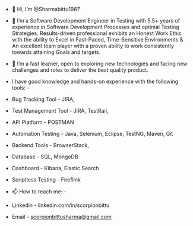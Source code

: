 - 👋 Hi, I’m @Sharmabittu1987
  
- 👀 I’m a Software Development Engineer in Testing with 5.5+ years of experience in Software Development Processes and optimal Testing Strategies. Results-driven professional exhibits an Honest Work Ethic with the ability to Excel in Fast-Paced, Time-Sensitive Environments & An excellent team player with a proven ability to work consistently towards attaining Goals and targets. 
- 🌱 I’m a fast learner, open to exploring new technologies and facing new challenges and roles to deliver the best quality product.
  
- I have good knowledge and hands-on experience with the following tools: -
-   Bug Tracking Tool - JIRA,
-   Test Management Tool - JIRA, TestRail,
-   API Platform - POSTMAN
-   Automation Testing - Java, Selenium, Eclipse, TestNG, Maven, Git
-   Backend Tools - BrowserStack,  
-   Database - SQL, MongoDB
-   Dashboard - Kibana, Elastic Search
-   Scriptless Testing - Fireflink
  
- 📫 How to reach me: -
-    Linkedin - linkedin.com/in/scorpionbittu
-    Email - scorpionbittusharma@gmail.com

